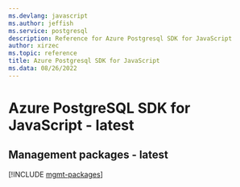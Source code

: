 ```yaml
---
ms.devlang: javascript
ms.author: jeffish
ms.service: postgresql
description: Reference for Azure Postgresql SDK for JavaScript
author: xirzec
ms.topic: reference
title: Azure Postgresql SDK for JavaScript
ms.data: 08/26/2022
---
```

# Azure PostgreSQL SDK for JavaScript - latest

## Management packages - latest
[!INCLUDE [mgmt-packages](postgresql-mgmt-index.md)]
